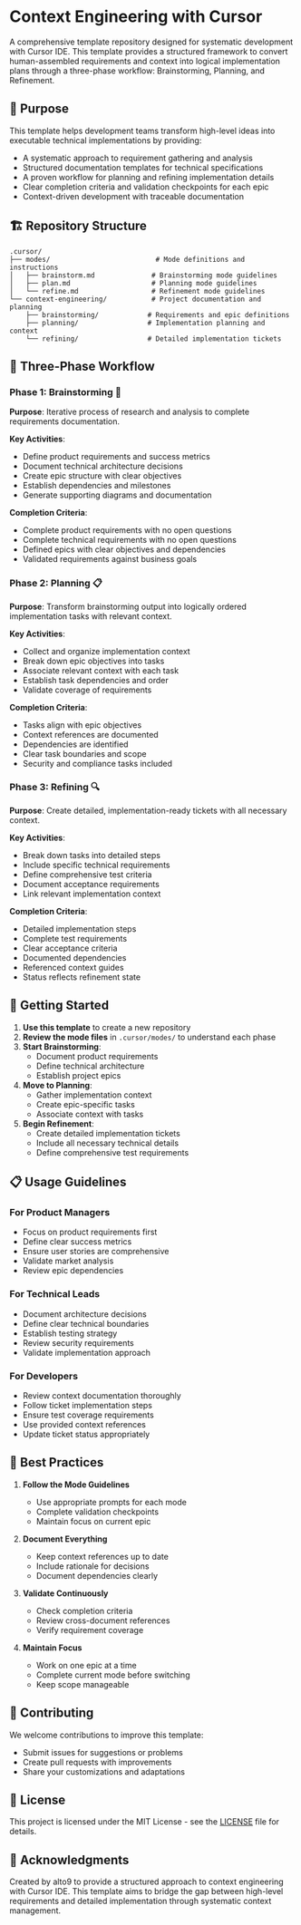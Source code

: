 # Context Engineering with Cursor

A comprehensive template repository designed for systematic development with Cursor IDE. This template provides a structured framework to convert human-assembled requirements and context into logical implementation plans through a three-phase workflow: Brainstorming, Planning, and Refinement.

## 🎯 Purpose

This template helps development teams transform high-level ideas into executable technical implementations by providing:
- A systematic approach to requirement gathering and analysis
- Structured documentation templates for technical specifications
- A proven workflow for planning and refining implementation details
- Clear completion criteria and validation checkpoints for each epic
- Context-driven development with traceable documentation

## 🏗️ Repository Structure

```
.cursor/
├── modes/                          # Mode definitions and instructions
│   ├── brainstorm.md              # Brainstorming mode guidelines
│   ├── plan.md                    # Planning mode guidelines
│   └── refine.md                  # Refinement mode guidelines
└── context-engineering/           # Project documentation and planning
    ├── brainstorming/            # Requirements and epic definitions
    ├── planning/                 # Implementation planning and context
    └── refining/                 # Detailed implementation tickets
```

## 🔄 Three-Phase Workflow

### Phase 1: Brainstorming 🧠

**Purpose**: Iterative process of research and analysis to complete requirements documentation.

**Key Activities**:
- Define product requirements and success metrics
- Document technical architecture decisions
- Create epic structure with clear objectives
- Establish dependencies and milestones
- Generate supporting diagrams and documentation

**Completion Criteria**:
- Complete product requirements with no open questions
- Complete technical requirements with no open questions
- Defined epics with clear objectives and dependencies
- Validated requirements against business goals

### Phase 2: Planning 📋

**Purpose**: Transform brainstorming output into logically ordered implementation tasks with relevant context.

**Key Activities**:
- Collect and organize implementation context
- Break down epic objectives into tasks
- Associate relevant context with each task
- Establish task dependencies and order
- Validate coverage of requirements

**Completion Criteria**:
- Tasks align with epic objectives
- Context references are documented
- Dependencies are identified
- Clear task boundaries and scope
- Security and compliance tasks included

### Phase 3: Refining 🔍

**Purpose**: Create detailed, implementation-ready tickets with all necessary context.

**Key Activities**:
- Break down tasks into detailed steps
- Include specific technical requirements
- Define comprehensive test criteria
- Document acceptance requirements
- Link relevant implementation context

**Completion Criteria**:
- Detailed implementation steps
- Complete test requirements
- Clear acceptance criteria
- Documented dependencies
- Referenced context guides
- Status reflects refinement state

## 🚀 Getting Started

1. **Use this template** to create a new repository
2. **Review the mode files** in `.cursor/modes/` to understand each phase
3. **Start Brainstorming**:
   - Document product requirements
   - Define technical architecture
   - Establish project epics
4. **Move to Planning**:
   - Gather implementation context
   - Create epic-specific tasks
   - Associate context with tasks
5. **Begin Refinement**:
   - Create detailed implementation tickets
   - Include all necessary technical details
   - Define comprehensive test requirements

## 📋 Usage Guidelines

### For Product Managers
- Focus on product requirements first
- Define clear success metrics
- Ensure user stories are comprehensive
- Validate market analysis
- Review epic dependencies

### For Technical Leads
- Document architecture decisions
- Define clear technical boundaries
- Establish testing strategy
- Review security requirements
- Validate implementation approach

### For Developers
- Review context documentation thoroughly
- Follow ticket implementation steps
- Ensure test coverage requirements
- Use provided context references
- Update ticket status appropriately

## 🎯 Best Practices

1. **Follow the Mode Guidelines**
   - Use appropriate prompts for each mode
   - Complete validation checkpoints
   - Maintain focus on current epic

2. **Document Everything**
   - Keep context references up to date
   - Include rationale for decisions
   - Document dependencies clearly

3. **Validate Continuously**
   - Check completion criteria
   - Review cross-document references
   - Verify requirement coverage

4. **Maintain Focus**
   - Work on one epic at a time
   - Complete current mode before switching
   - Keep scope manageable

## 🤝 Contributing

We welcome contributions to improve this template:
- Submit issues for suggestions or problems
- Create pull requests with improvements
- Share your customizations and adaptations

## 📄 License

This project is licensed under the MIT License - see the [LICENSE](LICENSE) file for details.

## 🙏 Acknowledgments

Created by alto9 to provide a structured approach to context engineering with Cursor IDE. This template aims to bridge the gap between high-level requirements and detailed implementation through systematic context management.